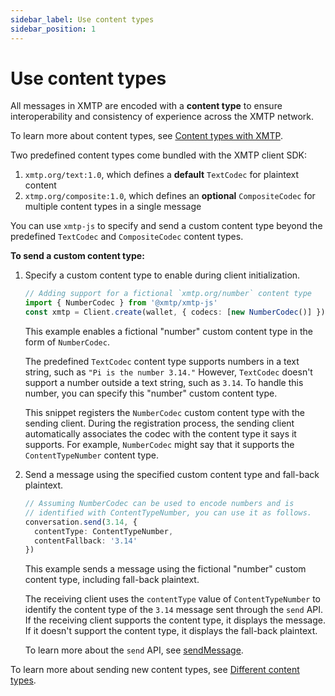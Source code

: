```yaml
---
sidebar_label: Use content types
sidebar_position: 1
---
```


# Use content types

All messages in XMTP are encoded with a **content type** to ensure interoperability and consistency of experience across the XMTP network.

To learn more about content types, see [Content types with XMTP](/docs/dev-concepts/content-types).

Two predefined content types come bundled with the XMTP client SDK:

1. `xmtp.org/text:1.0`, which defines a **default** `TextCodec` for plaintext content
2. `xtmp.org/composite:1.0`, which defines an **optional** `CompositeCodec` for multiple content types in a single message

You can use `xmtp-js` to specify and send a custom content type beyond the predefined `TextCodec` and `CompositeCodec` content types.

**To send a custom content type:**

1. Specify a custom content type to enable during client initialization.

    ```typescript
    // Adding support for a fictional `xmtp.org/number` content type
    import { NumberCodec } from '@xmtp/xmtp-js'
    const xmtp = Client.create(wallet, { codecs: [new NumberCodec()] })
    ```

    This example enables a fictional "number" custom content type in the form of `NumberCodec`.

    The predefined `TextCodec` content type supports numbers in a text string, such as `"Pi is the number 3.14."` However, `TextCodec` doesn't support a number outside a text string, such as `3.14`. To handle this number, you can specify this "number" custom content type.

    This snippet registers the `NumberCodec` custom content type with the sending client. During the registration process, the sending client automatically associates the codec with the content type it says it supports. For example, `NumberCodec` might say that it supports the `ContentTypeNumber` content type.

2. Send a message using the specified custom content type and fall-back plaintext.

    ```typescript
    // Assuming NumberCodec can be used to encode numbers and is
    // identified with ContentTypeNumber, you can use it as follows.
    conversation.send(3.14, {
      contentType: ContentTypeNumber,
      contentFallback: '3.14'
    })
    ```

    This example sends a message using the fictional "number" custom content type, including fall-back plaintext.

    The receiving client uses the `contentType` value of `ContentTypeNumber` to identify the content type of the `3.14` message sent through the `send` API. If the receiving client supports the content type, it displays the message. If it doesn't support the content type, it displays the fall-back plaintext.

    To learn more about the `send` API, see [sendMessage](https://xmtp-js.pages.dev/classes/Client#sendMessage).

To learn more about sending new content types, see [Different content types](https://github.com/xmtp/xmtp-js/blob/4157fadd80bce80c8094135f3e47d3856515468f/README.md#different-types-of-content).
